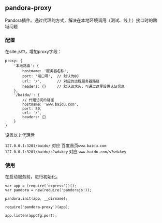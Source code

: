## pandora-proxy

Pandora插件。通过代理的方式，解决在本地环境调用（测试、线上）接口时的跨域问题

### 配置
在site.js中，增加proxy字段：

    proxy: {
        '本地路由': {
            hostname: '服务器名称',
            port: '端口号',  // 默认为80
            url: '/',       // 对应的远程服务器路径
            headers: {}     // 默认请求头，可通过这里设置认证信息
        },
        '/baidu/': {
            // 代理访问的路径
            hostname: 'www.baidu.com',
            port: 80,
            url: '/',
            headers: {}
        }
    }



设置以上代理后

`127.0.0.1:3201/baidu/` 对应 百度首页`www.baidu.com`<br>
`127.0.0.1:3201/baidu/s?wd=key` 对应 `www.baidu.com/s?wd=key`

### 使用

在启动服务前，进行初始化。

	var app = (require('express'))();
	var pandora = new(require('pandorajs'));

	pandora.init(app, __dirname);
	
	require('pandora-proxy')(app);
	
	app.listen(appCfg.port);


